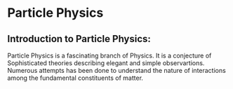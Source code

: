 # Particle Physics

## Introduction to Particle Physics:
Particle Physics is a fascinating branch of Physics. It is a conjecture of Sophisticated theories describing elegant and simple observartions. Numerous attempts has been done to understand the nature of interactions among the fundamental constituents of matter.

